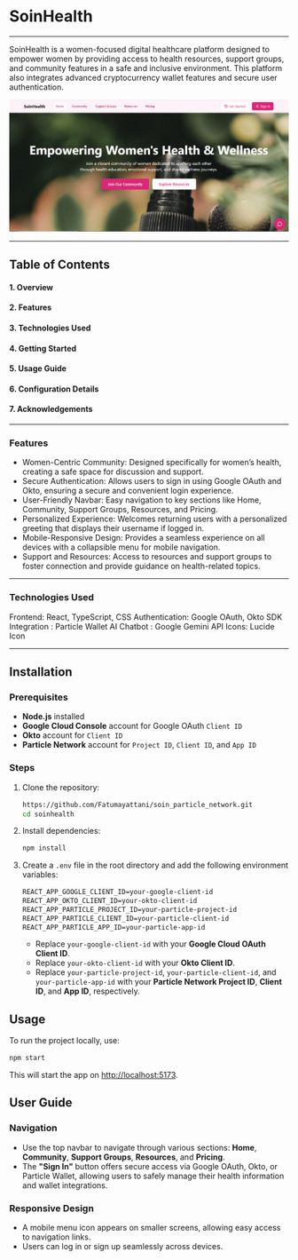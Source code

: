# SoinHealth

---
SoinHealth is a women-focused digital healthcare platform designed to empower women by providing access to health resources, support groups, and community features in a safe and inclusive environment. This platform also integrates advanced cryptocurrency wallet features and secure user authentication.

![SoinHealth Banner](src/assets/soinpic.PNG)

---
## Table of Contents
#### 1. Overview
#### 2. Features
#### 3. Technologies Used
#### 4. Getting Started
#### 5. Usage Guide
#### 6. Configuration Details
#### 7. Acknowledgements

---
### Features
- Women-Centric Community: Designed specifically for women’s health, creating a safe space for discussion and support.
- Secure Authentication: Allows users to sign in using Google OAuth and Okto, ensuring a secure and convenient login experience.
- User-Friendly Navbar: Easy navigation to key sections like Home, Community, Support Groups, Resources, and Pricing.
- Personalized Experience: Welcomes returning users with a personalized greeting that displays their username if logged in.
- Mobile-Responsive Design: Provides a seamless experience on all devices with a collapsible menu for mobile navigation.
- Support and Resources: Access to resources and support groups to foster connection and provide guidance on health-related topics.

---
### Technologies Used
Frontend: React, TypeScript, CSS
Authentication: Google OAuth, Okto SDK
Integration : Particle Wallet
AI Chatbot : Google Gemini API
Icons: Lucide Icon

---

## Installation

### Prerequisites
- **Node.js** installed
- **Google Cloud Console** account for Google OAuth `Client ID`
- **Okto** account for `Client ID`
- **Particle Network** account for `Project ID`, `Client ID`, and `App ID`

### Steps

1. Clone the repository:

   ```bash
   https://github.com/Fatumayattani/soin_particle_network.git
   cd soinhealth
   ```

2. Install dependencies:

   ```bash
   npm install
   ```

3. Create a `.env` file in the root directory and add the following environment variables:

   ```plaintext
   REACT_APP_GOOGLE_CLIENT_ID=your-google-client-id
   REACT_APP_OKTO_CLIENT_ID=your-okto-client-id
   REACT_APP_PARTICLE_PROJECT_ID=your-particle-project-id
   REACT_APP_PARTICLE_CLIENT_ID=your-particle-client-id
   REACT_APP_PARTICLE_APP_ID=your-particle-app-id
   ```

   - Replace `your-google-client-id` with your **Google Cloud OAuth Client ID**.
   - Replace `your-okto-client-id` with your **Okto Client ID**.
   - Replace `your-particle-project-id`, `your-particle-client-id`, and `your-particle-app-id` with your **Particle Network Project ID**, **Client ID**, and **App ID**, respectively.

## Usage

To run the project locally, use:

```bash
npm start
```

This will start the app on [http://localhost:5173](http://localhost:5173).

## User Guide

### Navigation

- Use the top navbar to navigate through various sections: **Home**, **Community**, **Support Groups**, **Resources**, and **Pricing**.
- The **"Sign In"** button offers secure access via Google OAuth, Okto, or Particle Wallet, allowing users to safely manage their health information and wallet integrations.

### Responsive Design

- A mobile menu icon appears on smaller screens, allowing easy access to navigation links.
- Users can log in or sign up seamlessly across devices.

